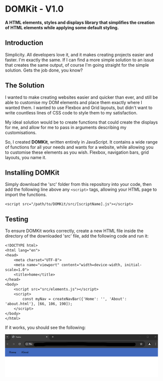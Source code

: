 # DOMKit - V1.0
**A HTML elements, styles and displays library that simplifies the creation of HTML elements while applying some default styling.**

## Introduction
Simplicity. All developers love it, and it makes creating projects easier and faster. I'm exactly the same. If I can find a more simple solution to an issue that creates the same output, of course I'm going straight for the simple solution. Gets the job done, you know?

## The Solution
I wanted to make creating websites easier and quicker than ever, and still be able to customise my DOM elements and place them exactly where I wanted them. I wanted to use Flexbox and Grid layouts, but didn't want to write countless lines of CSS code to style them to my satisfaction.

My ideal solution would be to create functions that could create the displays for me, and allow for me to pass in arguments describing my customisations.

So, I created **DOMKit**, written entirely in JavaScript. It contains a wide range of functions for all your needs and wants for a website, while allowing you to customise these elements as you wish. Flexbox, navigation bars, grid layouts, you name it.

## Installing DOMKit
Simply download the 'src' folder from this repository into your code, then add the following line above any `<script>` tags, allowing your HTML page to import the functions.

```
<script src="/path/to/DOMKit/src/[scriptName].js"></script>
```

## Testing
To ensure DOMKit works correctly, create a new HTML file inside the directory of the downloaded 'src' file, add the following code and run it:

```
<!DOCTYPE html>
<html lang="en">
<head>
    <meta charset="UTF-8">
    <meta name="viewport" content="width=device-width, initial-scale=1.0">
    <title>home</title>
</head>
<body>
    <script src="src/elements.js"></script>
    <script>
        const myNav = createNavBar({'Home': '', 'About': 'about.html'}, [66, 106, 190]);
    </script>
</body>
</html>
```

If it works, you should see the following:

![A light-blue coloured navigation bar with the links "Home" and "About" in black.](imgs/working-DOMKit-nav.png "DOMKit Test - Navigation Bar")
